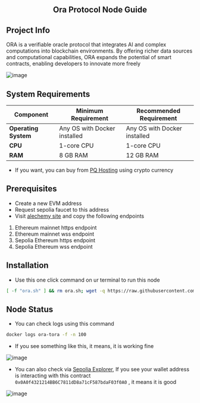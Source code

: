 <h2 align=center>Ora Protocol Node Guide</h2>

## Project Info

ORA is a verifiable oracle protocol that integrates AI and complex computations into blockchain environments. By offering richer data sources and computational capabilities, ORA expands the potential of smart contracts, enabling developers to innovate more freely

![image](https://github.com/user-attachments/assets/0c21b43f-f7b7-40d6-bc70-98afd857818c)


## System Requirements

| Component        | Minimum Requirement        | Recommended Requirement  |
|------------------|----------------------------|--------------------------|
| **Operating System** | Any OS with Docker installed | Any OS with Docker installed |
| **CPU**           | 1-core CPU                 | 1-core CPU               |
| **RAM**           | 8 GB RAM                   | 12 GB RAM                |

- If you want, you can buy from [PQ Hosting](https://pq.hosting/?from=622403&lang=en) using crypto currency

## Prerequisites

- Create a new EVM address
- Request sepolia faucet to this address
- Visit [alechemy site](https://dashboard.alchemy.com/apps) and copy the following endpoints 
1. Ethereum mainnet https endpoint 
2. Ethereum mainnet wss endpoint
3. Sepolia Ethereum https endpoint
4. Sepolia Ethereum wss endpoint

## Installation
- Use this one click command on ur terminal to run this node
```bash
[ -f "ora.sh" ] && rm ora.sh; wget -q https://raw.githubusercontent.com/dxzenith/Ora-Protocol-Node/main/ora.sh && chmod +x ora.sh && ./ora.sh
```
## Node Status

- You can check logs using this command
```bash
docker logs ora-tora -f -n 100
```
- If you see something like this, it means, it is working fine

![image](https://github.com/user-attachments/assets/d0f46d5f-159d-40a4-8cf7-21111f899a6f)

- You can also check via [Sepolia Explorer](https://sepolia.etherscan.io), If you see your wallet address is interacting with this contract `0x0A0f4321214BB6C7811dD8a71cF587bdaF03f0A0` , it means it is good

![image](https://github.com/user-attachments/assets/c256b783-8786-4123-8931-a85051e646db)
